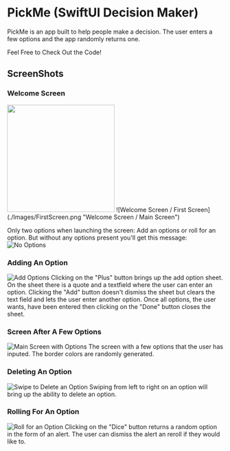# PickMe (SwiftUI Decision Maker)

PickMe is an app built to help people make a decision.
The user enters a  few options and the app randomly returns one.

Feel Free to Check Out the Code!

## ScreenShots

### Welcome Screen
<img src="./Images/FirstScreen.png" width="250">
![Welcome Screen / First Screen](./Images/FirstScreen.png "Welcome Screen / Main Screen")

Only two options when launching the screen: Add an options or roll for an option. But without any options present you'll get this message:
![No Options](./Images/noOptions.png "No Options")

### Adding An Option
![Add Options](./Images/AddOptions.png "Add Options")
Clicking on the "Plus" button brings up the add option sheet. On the sheet there is a quote and a textfield where the user can enter an option. Clicking the "Add" button doesn't dismiss the sheet but clears the text field and lets the user enter another option. Once all options, the user wants, have been entered then clicking on the "Done" button closes the sheet.

### Screen After A Few Options
![Main Screen with Options](./Images/ScreenWOptions.png "Main Screen with Options")
The screen with a few options that the user has inputed. The border colors are randomly generated. 

### Deleting An Option
![Swipe to Delete an Option](./Images/DeleteOption.png "Swipe to Delete an Option")
Swiping from left to right on an option will bring up the ability to delete an option.

### Rolling For An Option
![Roll for an Option](./Images/RollOption.png "Roll for an Option")
Clicking on the "Dice" button returns a random option in the form of an alert. The user can dismiss the alert an reroll if they would like to.